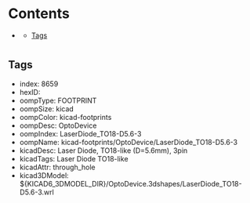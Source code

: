 



Contents
========

* [](#)
	* [Tags](#tags)

# 

## Tags

- index: 8659
- hexID: 
- oompType: FOOTPRINT
- oompSize: kicad
- oompColor: kicad-footprints
- oompDesc: OptoDevice
- oompIndex: LaserDiode_TO18-D5.6-3
- oompName: kicad-footprints/OptoDevice/LaserDiode_TO18-D5.6-3
- kicadDesc: Laser Diode, TO18-like (D=5.6mm), 3pin
- kicadTags: Laser Diode TO18-like
- kicadAttr: through_hole
- kicad3DModel: ${KICAD6_3DMODEL_DIR}/OptoDevice.3dshapes/LaserDiode_TO18-D5.6-3.wrl
